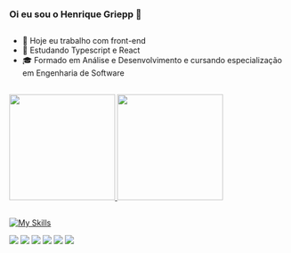 ### Oi eu sou o Henrique Griepp 👋
##
- 🔭 Hoje eu trabalho com front-end
- 🌱 Estudando Typescript e React
- 🎓 Formado em Análise e Desenvolvimento e cursando especialização em Engenharia de Software
##
<div style="display: inline-block;">
  <a href="https://github.com/henrique-griepp">
  <img height="190em" src="https://my-git-stats-henriquecode.vercel.app/api?username=henrique-griepp&show_icons=true&include_all_commits=true&count_private=true&theme=cobalt"/>
  <img height="190em" src="https://my-git-stats-henriquecode.vercel.app/api/top-langs/?username=henrique-griepp&layout=compact&theme=cobalt&show_icons=true&include_all_commits=true&count_private=true"/>
</div>
    
##

![My Skills](https://skillicons.dev/icons?i=js,ts,react,vite,html,css,sass)

<div>
  <a href="" target="_blank"><img src="https://img.shields.io/badge/WhatsApp-25D366?style=for-the-badge&logo=whatsapp&logoColor=white" target="_blank"></a>
    <a href="" target="_blank"><img src="https://img.shields.io/badge/website-000000?style=for-the-badge&logo=About.me&logoColor=white" target="_blank"></a>
    <a href="" target="_blank"><img src="https://img.shields.io/badge/Discord-7289DA?style=for-the-badge&logo=discord&logoColor=white" target="_blank"></a>
    <a href="" target="_blank"><img src="https://img.shields.io/badge/GitHub-100000?style=for-the-badge&logo=github&logoColor=white" target="_blank"></a>
    <a href="" target="_blank"><img src="https://img.shields.io/badge/GitLab-330F63?style=for-the-badge&logo=gitlab&logoColor=white" target="_blank"></a>
    <a href="" target="_blank"><img src="https://img.shields.io/badge/LinkedIn-0077B5?style=for-the-badge&logo=linkedin&logoColor=white" target="_blank"></a>
<!--     <a href="" target="_blank"><img src="" target="_blank"></a>
    <a href="" target="_blank"><img src="" target="_blank"></a>
    <a href="" target="_blank"><img src="" target="_blank"></a> -->
</div>




<!--

- 👯 I’m looking to collaborate on ...
- 🤔 I’m looking for help with ...
- 💬 Ask me about ...
- 📫 How to reach me: ...
- 😄 Pronouns: ...
- ⚡ Fun fact: ...
-->
